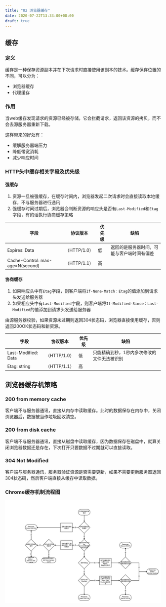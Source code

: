 ```yaml
---
title: "02 浏览器缓存"
date: 2020-07-22T13:33:00+08:00
draft: true
---
```


## 缓存

### 定义

缓存是一种保存资源副本并在下次请求时直接使用该副本的技术。缓存保存位置的不同，可以分为：

- 浏览器缓存
- 代理缓存

### 作用

当web缓存发现请求的资源已经被存储，它会拦截请求，返回该资源的拷贝，而不会去源服务器重新下载。

这样带来的好处有：

- 缓解服务器端压力
- 降低带宽消耗
- 减少响应时间

### HTTP头中缓存相关字段及优先级

#### 强缓存

1. 资源一旦被强缓存，在缓存时间内，浏览器发起二次请求时会直接读取本地缓存，不与服务器进行通讯
2. 强缓存时间过期后，浏览器会判断资源的响应头是否有`Last-Modified`和`Etag`字段，有的话执行协商缓存策略

|字段|协议版本|优先级|缺陷
---|---|---|---
Expires: Data|（HTTP/1.0）|低|返回的是服务器时间，可能与客户端时间有偏差
Cache-Control: max-age=N(second)|（HTTP/1.1）|高

#### 协商缓存

1. 如果响应头中有`Etag`字段，则客户端将`If-None-Match：Etag`的值添加到请求头发送给服务器
2. 如果相应头中有`Last-Modified`字段，则客户端将`If-Modified-Since：Last-Modified`的值添加到请求头发送给服务器

由源服务器校验，如果资源未过期则返回304状态码，浏览器直接使用缓存，否则返回200OK状态码和新资源。

|字段|协议版本|优先级|缺陷
---|---|---|---
Last-Modified: Data|（HTTP/1.0）|低|只能精确到秒，1秒内多次修改的文件无法被识别
Etag: string|（HTTP/1.1）|高

## 浏览器缓存机策略

### 200 from memory cache

客户端不与服务器通讯，直接从内存中读取缓存。此时的数据保存在内存中，关闭浏览器后，数据被当作垃圾回收清空。

### 200 from disk cache

客户端不与服务器通讯，直接从磁盘中读取缓存，因为数据保存在磁盘中，就算关闭浏览器数据还是存在，下次打开只要数据不过期就可以直接读取。

### 304 Not Modified

客户端与服务器通讯，服务器验证资源是否需要更新，如果不需要更新服务器返回304状态码，然后客户端直接从缓存中读取数据。

### Chrome缓存机制流程图

![image](/static/images/169dc4ce582cbd65.jpeg)
